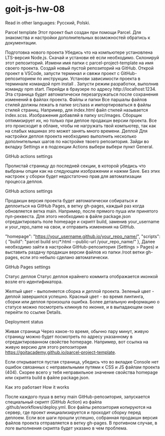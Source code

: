 # goit-js-hw-08
Read in other languages: Русский, Polski.

Parcel template
Этот проект был создан при помощи Parcel. Для знакомства и настройки дополнительных возможностей обратись к документации.

Подготовка нового проекта
Убедись что на компьютере установлена LTS-версия Node.js. Скачай и установи её если необходимо.
Склонируй этот репозиторий.
Измени имя папки с parcel-project-template на имя своего проекта.
Создай новый пустой репозиторий на GitHub.
Открой проект в VSCode, запусти терминал и свяжи проект с GitHub-репозиторием по инструкции.
Установи зависимости проекта в терминале командой npm install .
Запусти режим разработки, выполнив команду npm start.
Перейди в браузере по адресу http://localhost:1234. Эта страница будет автоматически перезагружаться после сохранения изменений в файлах проекта.
Файлы и папки
Все паршалы файлов стилей должны лежать в папке src/sass и импортироваться в файлы стилей страниц. Например, для index.html файл стилей называется index.scss.
Изображения добавляй в папку src/images. Сборщик оптимизирует их, но только при деплое продакшн версии проекта. Все это происходит в облаке, чтобы не нагружать твой компьютер, так как на слабых машинах это может занять много времени.
Деплой
Для настройки деплоя проекта необходимо выполнить несколько дополнительных шагов по настройке твоего репозитория. Зайди во вкладку Settings и в подсекции Actions выбери выбери пункт General.

GitHub actions settings

Пролистай страницу до последней секции, в которой убедись что выбраны опции как на следующем изображении и нажми Save. Без этих настроек у сборки будет недостаточно прав для автоматизации процесса деплоя.

GitHub actions settings

Продакшн версия проекта будет автоматически собираться и деплоиться на GitHub Pages, в ветку gh-pages, каждый раз когда обновляется ветка main. Например, после прямого пуша или принятого пул-реквеста. Для этого необходимо в файле package.json отредактировать поле homepage и скрипт build, заменив your_username и your_repo_name на свои, и отправить изменения на GitHub.

"homepage": "https://your_username.github.io/your_repo_name/",
"scripts": {
  "build": "parcel build src/*.html --public-url /your_repo_name/"
},
Далее необходимо зайти в настройки GitHub-репозитория (Settings > Pages) и выставить раздачу продакшн версии файлов из папки /root ветки gh-pages, если это небыло сделано автоматически.

GitHub Pages settings

Статус деплоя
Статус деплоя крайнего коммита отображается иконкой возле его идентификатора.

Желтый цвет - выполняется сборка и деплой проекта.
Зеленый цвет - деплой завершился успешно.
Красный цвет - во время линтинга, сборки или деплоя произошла ошибка.
Более детальную информацию о статусе можно посмотреть кликнув по иконке, и в выпадающем окне перейти по ссылке Details.

Deployment status

Живая страница
Через какое-то время, обычно пару минут, живую страницу можно будет посмотреть по адресу указанному в отредактированном свойстве homepage. Например, вот ссылка на живую версию для этого репозитория https://goitacademy.github.io/parcel-project-template.

Если открывается пустая страница, убедись что во вкладке Console нет ошибок связанных с неправильными путями к CSS и JS файлам проекта (404). Скорее всего у тебя неправильное значение свойства homepage или скрипта build в файле package.json.

Как это работает
How it works

После каждого пуша в ветку main GitHub-репозитория, запускается специальный скрипт (GitHub Action) из файла .github/workflows/deploy.yml.
Все файлы репозитория копируются на сервер, где проект инициализируется и проходит сборку перед деплоем.
Если все шаги прошли успешно, собранная продакшн версия файлов проекта отправляется в ветку gh-pages. В противном случае, в логе выполнения скрипта будет указано в чем проблема.
